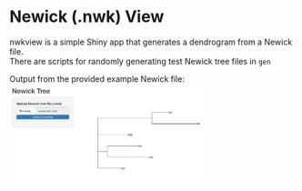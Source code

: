 # Newick (.nwk) View
nwkview is a simple Shiny app that generates a dendrogram from a Newick file.  
There are scripts for randomly generating test Newick tree files in `gen`  
  
Output from the provided example Newick file:  
<img src="/example/example.png" width = "70%">
